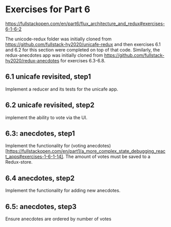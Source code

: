 # Exercises for Part 6

https://fullstackopen.com/en/part6/flux_architecture_and_redux#exercises-6-1-6-2

The unicode-redux folder was initially cloned from https://github.com/fullstack-hy2020/unicafe-redux and then exercises 6.1 and 6.2 for this section were completed on top of that code.
Similarly, the redux-anecdotes app was initially cloned from https://github.com/fullstack-hy2020/redux-anecdotes for exercises 6.3-6.8.

## 6.1 unicafe revisited, step1
Implement a reducer and its tests for the unicafe app.

## 6.2 unicafe revisited, step2
implement the ability to vote via the UI.

## 6.3: anecdotes, step1
Implement the functionality for (voting anecdotes)[https://fullstackopen.com/en/part1/a_more_complex_state_debugging_react_apps#exercises-1-6-1-14]. The amount of votes must be saved to a Redux-store.

## 6.4 anecdotes, step2
Implement the functionality for adding new anecdotes.

## 6.5: anecdotes, step3
Ensure anecdotes are ordered by number of votes
